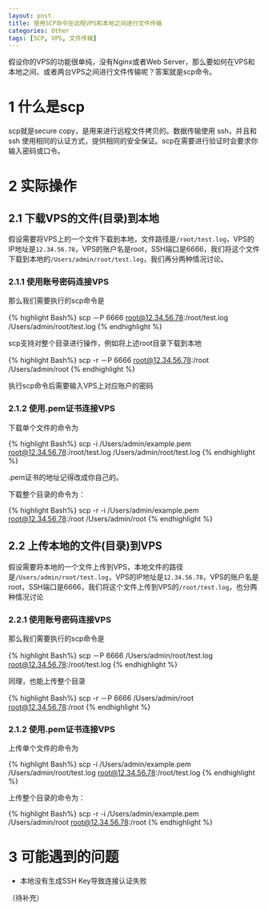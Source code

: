 ```yaml
---
layout: post
title: 使用SCP命令在远程VPS和本地之间进行文件传输
categories: Other
tags: [SCP, VPS, 文件传输]
---
```


假设你的VPS的功能很单纯，没有Nginx或者Web Server，那么要如何在VPS和本地之间、或者两台VPS之间进行文件传输呢？答案就是scp命令。

# 1 什么是scp

scp就是secure copy，是用来进行远程文件拷贝的。数据传输使用 ssh，并且和ssh 使用相同的认证方式，提供相同的安全保证。scp在需要进行验证时会要求你输入密码或口令。

# 2 实际操作

## 2.1 下载VPS的文件(目录)到本地

假设需要将VPS上的一个文件下载到本地，文件路径是`/root/test.log`，VPS的IP地址是`12.34.56.78`，VPS的账户名是root，SSH端口是6666，我们将这个文件下载到本地的`/Users/admin/root/test.log`，我们再分两种情况讨论。

### 2.1.1 使用账号密码连接VPS

那么我们需要执行的scp命令是

{% highlight Bash%}
scp －P 6666 root@12.34.56.78:/root/test.log /Users/admin/root/test.log
{% endhighlight %}

scp支持对整个目录进行操作，例如将上述root目录下载到本地

{% highlight Bash%}
scp -r －P 6666 root@12.34.56.78:/root /Users/admin/root
{% endhighlight %}

执行scp命令后需要输入VPS上对应账户的密码

### 2.1.2 使用.pem证书连接VPS

下载单个文件的命令为

{% highlight Bash%}
scp -i /Users/admin/example.pem root@12.34.56.78:/root/test.log /Users/admin/root/test.log
{% endhighlight %}

.pem证书的地址记得改成你自己的。

下载整个目录的命令为：

{% highlight Bash%}
scp -r -i /Users/admin/example.pem root@12.34.56.78:/root /Users/admin/root
{% endhighlight %}

## 2.2 上传本地的文件(目录)到VPS

假设需要将本地的一个文件上传到VPS，本地文件的路径是`/Users/admin/root/test.log`，VPS的IP地址是`12.34.56.78`，VPS的账户名是root，SSH端口是6666，我们将这个文件上传到VPS的`/root/test.log`，也分两种情况讨论

### 2.2.1 使用账号密码连接VPS

那么我们需要执行的scp命令是

{% highlight Bash%}
scp －P 6666 /Users/admin/root/test.log root@12.34.56.78:/root/test.log
{% endhighlight %}

同理，也能上传整个目录

{% highlight Bash%}
scp -r －P 6666 /Users/admin/root root@12.34.56.78:/root
{% endhighlight %}

### 2.1.2 使用.pem证书连接VPS

上传单个文件的命令为

{% highlight Bash%}
scp -i /Users/admin/example.pem /Users/admin/root/test.log root@12.34.56.78:/root/test.log
{% endhighlight %}

上传整个目录的命令为：

{% highlight Bash%}
scp -r -i /Users/admin/example.pem /Users/admin/root root@12.34.56.78:/root
{% endhighlight %}

# 3 可能遇到的问题

* 本地没有生成SSH Key导致连接认证失败

（待补充）
